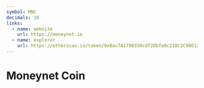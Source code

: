 ```yaml
---
symbol: MNC
decimals: 18
links:
  - name: website
    url: https://moneynet.io
  - name: explorer
    url: https://etherscan.io/token/0xBac7A1798350cdf2Dbfe0c210C2C9861223f4B31
---
```


# Moneynet Coin
